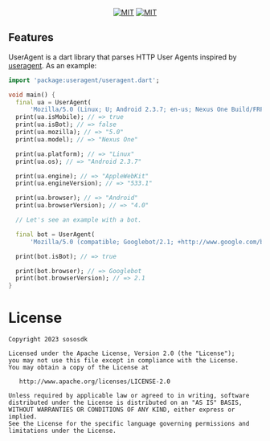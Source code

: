 <p align="center">
  <a href="https://pub.dev/packages/useragent" rel="nofollow"><img alt="MIT" src="https://img.shields.io/pub/v/useragent.svg?style=flat" style="max-width:100%;"></a>
  <a href="https://en.wikipedia.org/wiki/Apache_License#Apache_License_2.0" rel="nofollow"><img alt="MIT" src="https://img.shields.io/badge/license-APACHE2.0-blue.svg" style="max-width:100%;"></a>
</p>

## Features

UserAgent is a dart library that parses HTTP User Agents inspired
by [useragent](https://github.com/mssola/useragent). As an example:

```dart
import 'package:useragent/useragent.dart';

void main() {
  final ua = UserAgent(
      'Mozilla/5.0 (Linux; U; Android 2.3.7; en-us; Nexus One Build/FRF91) AppleWebKit/533.1 (KHTML, like Gecko) Version/4.0 Mobile Safari/533.1');
  print(ua.isMobile); // => true
  print(ua.isBot); // => false
  print(ua.mozilla); // => "5.0"
  print(ua.model); // => "Nexus One"

  print(ua.platform); // => "Linux"
  print(ua.os); // => "Android 2.3.7"

  print(ua.engine); // => "AppleWebKit"
  print(ua.engineVersion); // => "533.1"

  print(ua.browser); // => "Android"
  print(ua.browserVersion); // => "4.0"

  // Let's see an example with a bot.

  final bot = UserAgent(
      'Mozilla/5.0 (compatible; Googlebot/2.1; +http://www.google.com/bot.html)');

  print(bot.isBot); // => true

  print(bot.browser); // => Googlebot
  print(bot.browserVersion); // => 2.1
}
```

# License

```
Copyright 2023 sososdk

Licensed under the Apache License, Version 2.0 (the "License");
you may not use this file except in compliance with the License.
You may obtain a copy of the License at

   http://www.apache.org/licenses/LICENSE-2.0

Unless required by applicable law or agreed to in writing, software
distributed under the License is distributed on an "AS IS" BASIS,
WITHOUT WARRANTIES OR CONDITIONS OF ANY KIND, either express or implied.
See the License for the specific language governing permissions and
limitations under the License.
```